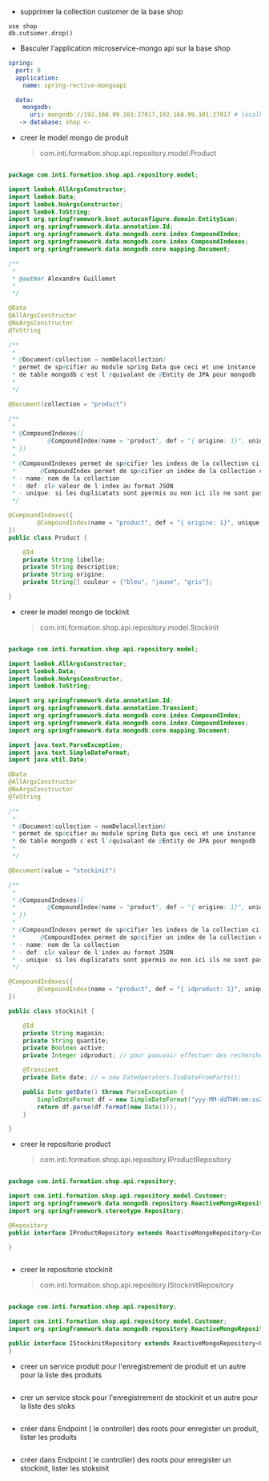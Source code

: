 - supprimer la collection customer de la base shop

```mongojs
use shop
db.cutsomer.drop()
```

- Basculer l'application microservice-mongo api sur la base shop

```yaml
spring:
  port: 0
  application:
    name: spring-rective-mongoapi

  data:
    mongodb:
      uri: mongodb://192.168.99.101:27017,192.168.99.101:27017 # localhost pblm liée à dockers 192.168.99.101 IP link with quickStart docker
   -> database: shop <-
```

- creer le model mongo de produit

    >com.inti.formation.shop.api.repository.model.Product

```java

package com.inti.formation.shop.api.repository.model;

import lombok.AllArgsConstructor;
import lombok.Data;
import lombok.NoArgsConstructor;
import lombok.ToString;
import org.springframework.boot.autoconfigure.domain.EntityScan;
import org.springframework.data.annotation.Id;
import org.springframework.data.mongodb.core.index.CompoundIndex;
import org.springframework.data.mongodb.core.index.CompoundIndexes;
import org.springframework.data.mongodb.core.mapping.Document;

/**
 *
 * @author Alexandre Guillemot
 *
 */

@Data
@AllArgsConstructor
@NoArgsConstructor
@ToString

/**
 *
 * @Document(collection = nomDelacollection)
 * permet de spécifier au module spring Data que ceci et une instance
 * de table mongodb c'est l'équivalant de @Entity de JPA pour mongodb
 *
 */

@Document(collection = "product")

/**
 *
 * @CompoundIndexes({
 *         @CompoundIndex(name = "product", def = "{ origine: 1}", unique = false)
 * })
 *
 * @CompoundIndexes permet de spécifier les indexs de la collection ci dessous
 *       @CompoundIndex permet de spécifier un index de la collection ci dessous
 * - name: nom de la collection
 * - def: clé valeur de l'index au format JSON
 * - unique: si les duplicatats sont ppermis ou non ici ils ne sont pas permis
 */

@CompoundIndexes({
        @CompoundIndex(name = "product", def = "{ origine: 1}", unique = false)
})
public class Product {

    @Id
    private String libelle;
    private String description;
    private String origine;
    private String[] couleur = {"bleu", "jaune", "gris"};

}

```  
- creer le model mongo de tockinit

    >com.inti.formation.shop.api.repository.model.Stockinit

```java

package com.inti.formation.shop.api.repository.model;

import lombok.AllArgsConstructor;
import lombok.Data;
import lombok.NoArgsConstructor;
import lombok.ToString;

import org.springframework.data.annotation.Id;
import org.springframework.data.annotation.Transient;
import org.springframework.data.mongodb.core.index.CompoundIndex;
import org.springframework.data.mongodb.core.index.CompoundIndexes;
import org.springframework.data.mongodb.core.mapping.Document;

import java.text.ParseException;
import java.text.SimpleDateFormat;
import java.util.Date;

@Data
@AllArgsConstructor
@NoArgsConstructor
@ToString

/**
 *
 * @Document(collection = nomDelacollection)
 * permet de spécifier au module spring Data que ceci et une instance
 * de table mongodb c'est l'équivalant de @Entity de JPA pour mongodb
 *
 */

@Document(value = "stockinit")

/**
 *
 * @CompoundIndexes({
 *         @CompoundIndex(name = "product", def = "{ origine: 1}", unique = false)
 * })
 *
 * @CompoundIndexes permet de spécifier les indexs de la collection ci dessous
 *       @CompoundIndex permet de spécifier un index de la collection ci dessous
 * - name: nom de la collection
 * - def: clé valeur de l'index au format JSON
 * - unique: si les duplicatats sont ppermis ou non ici ils ne sont pas permis
 */

@CompoundIndexes({
        @CompoundIndex(name = "product", def = "{ idproduct: 1}", unique = false)
})

public class stockinit {

    @Id
    private String magasin;
    private String quantite;
    private Boolean active;
    private Integer idproduct; // pour poouvoir effectuer des recherche sybler sur des produits données

    @Transient
    private Date date; // = new DateOperators.IsoDateFromParts();

    public Date getDate() throws ParseException {
        SimpleDateFormat df = new SimpleDateFormat("yyy-MM-ddTHH:mm:ssZ");
        return df.parse(df.format(new Date()));
    }

}

``` 

- creer le repositorie product

    > com.inti.formation.shop.api.repository.IProductRepository

````java

package com.inti.formation.shop.api.repository;

import com.inti.formation.shop.api.repository.model.Customer;
import org.springframework.data.mongodb.repository.ReactiveMongoRepository;
import org.springframework.stereotype.Repository;

@Repository
public interface IProductRepository extends ReactiveMongoRepository<Customer, String> {

}



````

- creer le repositorie stockinit 

    > com.inti.formation.shop.api.repository.IStockinitRepository

````java

package com.inti.formation.shop.api.repository;

import com.inti.formation.shop.api.repository.model.Customer;
import org.springframework.data.mongodb.repository.ReactiveMongoRepository;

public interface IStockinitRepository extends ReactiveMongoRepository<Customer, String> {
}

````

- creer un service produit pour l'enregistrement de produit et un autre pour la liste des produits

```java


```


- crer un service stock pour l'enregistrement de stockinit et un autre pour la liste des stoks

```java


```

 - créer dans Endpoint ( le controller) des roots pour enregister un produit, lister les produits
 
 ```java
 
 
 ```
 
 - créer dans Endpoint ( le controller) des roots pour enregister un stockinit, lister les stoksinit
 
 ```java
 
 
 ```